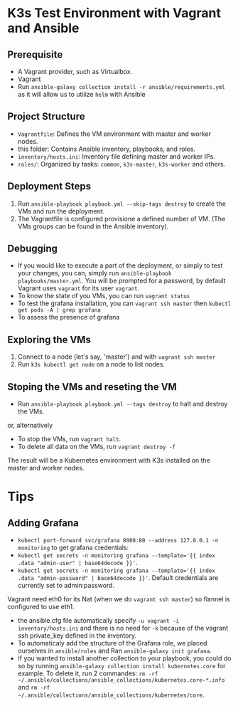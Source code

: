 # K3s Test Environment with Vagrant and Ansible

## Prerequisite

- A Vagrant provider, such as Virtualbox.
- Vagrant
- Run `ansible-galaxy collection install -r ansible/requirements.yml` as it will allow us to utilize `helm` with Ansible

## Project Structure

- `Vagrantfile`: Defines the VM environment with master and worker nodes.
- this folder: Contains Ansible inventory, playbooks, and roles.
- `inventory/hosts.ini`: Inventory file defining master and worker IPs.
- `roles/`: Organized by tasks: `common`, `k3s-master`, `k3s-worker` and others.

## Deployment Steps

1. Run `ansible-playbook playbook.yml --skip-tags destroy` to create the VMs and run the deployment.
2. The Vagrantfile is configured provisione a defined number of VM.
(The VMs groups can be found in the Ansible inventory).

## Debugging

- If you would like to execute a part of the deployment, or simply to test your changes, you can, simply run
`ansible-playbook playbooks/master.yml`.
You will be prompted for a password, by default Vagrant uses `vagrant` for its user `vagrant`.
- To know the state of you VMs, you can run `vagrant status`
- To test the grafana installation, you can `vagrant ssh master` then `kubectl get pods -A | grep grafana`
- To assess the presence of grafana

## Exploring the VMs

1. Connect to a node (let's say, 'master') and with `vagrant ssh master`
2. Run `k3s kubectl get node` on a node to list nodes.

## Stoping the VMs and reseting the VM

- Run `ansible-playbook playbook.yml --tags destroy` to halt and destroy the VMs.

or, alternatively

- To stop the VMs, run `vagrant halt`.
- To delete all data on the VMs, run `vagrant destroy -f`

The result will be a Kubernetes environment with K3s installed on the master and worker nodes.

# Tips
## Adding Grafana
- `kubectl port-forward svc/grafana 8080:80 --address 127.0.0.1 -n monitoring`
to get grafana credentials:
- `kubectl get secrets -n monitoring grafana --template='{{ index .data "admin-user" | base64decode }}'`.
- `kubectl get secrets -n monitoring grafana --template='{{ index .data "admin-password" | base64decode }}'`.
Default credentials are currently set to admin:password.

Vagrant need eth0 for its Nat (when we do `vagrant ssh master`) so flannel is configured to use eth1.

- the ansible.cfg file automatically specify `-u vagrant -i inventory/hosts.ini` and there is no need for `-k` because of the vagrant ssh private_key defined in the inventory.
- To automaticaly add the structure of the Grafana role, we placed ourselves in `ansible/roles` and Ran `ansible-galaxy init grafana`.
- If you wanted to install another collection to your playbook, you could do so by running `ansible-galaxy collection install kubernetes.core` for example. To delete it, run 2 commandes: `rm -rf ~/.ansible/collections/ansible_collections/kubernetes.core-*.info` and `rm -rf ~/.ansible/collections/ansible_collections/kubernetes/core`.
